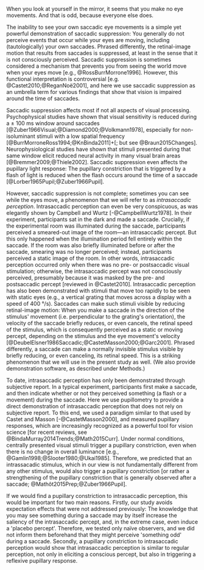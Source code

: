 When you look at yourself in the mirror, it seems that you make no eye movements. And that is odd, because everyone else does.

The inability to see your own saccadic eye movements is a simple yet powerful demonstration of saccadic suppression: You generally do not perceive events that occur while your eyes are moving, including (tautologically) your own saccades. Phrased differently, the retinal-image motion that results from saccades is suppressed, at least in the sense that it is not consciously perceived. Saccadic suppression is sometimes considered a mechanism that prevents you from seeing the world move when your eyes move [e.g., @RossBurrMorrone1996]. However, this functional interpretation is controversial [e.g. @Castet2010;@ReganNoë2001], and here we use saccadic suppression as an umbrella term for various findings that show that vision is impaired around the time of saccades.

Saccadic suppression affects most if not all aspects of visual processing. Psychophysical studies have shown that visual sensitivity is reduced during a ± 100 ms window around saccades [@Zuber1966Visual;@Diamond2000;@Volkmann1978], especially for non-isoluminant stimuli with a low spatial frequency [@BurrMorroneRoss1994;@KnBinda2011]+[; but see @Braun2015Changes]. Neurophysiological studies have shown that stimuli presented during that same window elicit reduced neural activity in many visual brain areas [@Bremmer2009;@Thiele2002]. Saccadic suppression even affects the pupillary light response: The pupillary constriction that is triggered by a flash of light is reduced when the flash occurs around the time of a saccade [@Lorber1965Pupil;@Zuber1966Pupil].

However, saccadic suppression is not complete; sometimes you can see while the eyes move, a phenomenon that we will refer to as *intrasaccadic perception*. Intrasaccadic perception can even be very conspicuous, as was elegantly shown by Campbell and Wurtz [-@CampbellWurtz1978]. In their experiment, participants sat in the dark and made a saccade. Crucially, if the experimental room was illuminated during the saccade, participants perceived a smeared-out image of the room—an intrasaccadic percept. But this only happened when the illumination period fell entirely within the saccade. If the room was also briefly illuminated before or after the saccade, smearing was no longer perceived; instead, participants perceived a static image of the room. In other words, intrasaccadic perception occurred only when there was no pre- or postsaccadic visual stimulation; otherwise, the intrasaccadic percept was not consciously perceived, presumably because it was masked by the pre- and postsaccadic percept [reviewed in @Castet2010]. Intrasaccadic perception has also been demonstrated with stimuli that move too rapidly to be seen with static eyes (e.g., a vertical grating that moves across a display with a speed of 400 °/s). Saccades can make such stimuli visible by reducing retinal-image motion: When you make a saccade in the direction of the stimulus' movement (i.e. perpendicular to the grating's orientation), the velocity of the saccade briefly reduces, or even cancels, the retinal speed of the stimulus, which is consequently perceived as a static or moving percept, depending on the stimulus and the eye movement's velocity [@DeubelElsner1986Saccadic;@CastetMasson2000;@Garc2001]. Phrased differently, a saccade can make a normally invisible stimulus visible by briefly reducing, or even canceling, its retinal speed. This is a striking phenomenon that we will use in the present study as well. (We also provide demonstration software, as described under Methods.)

To date, intrasaccadic perception has only been demonstrated through subjective report. In a typical experiment, participants first make a saccade, and then indicate whether or not they perceived something (a flash or a movement) during the saccade. Here we use pupillometry to provide a direct demonstration of intrasaccadic perception that does not rely on subjective report. To this end, we used a paradigm similar to that used by Castet and Masson [-@CastetMasson2000], and measured pupillary responses, which are increasingly recognized as a powerful tool for vision science [for recent reviews, see @BindaMurray2014Trends;@Math2015Curr]. Under normal conditions, centrally presented visual stimuli trigger a pupillary constriction, even when there is no change in overall luminance [e.g., @Gamlin1998;@Slooter1980;@Ukai1985]. Therefore, we predicted that an intrassacadic stimulus, which in our view is not fundamentally different from any other stimulus, would also trigger a pupillary constriction [or rather a strengthening of the pupillary constriction that is generally observed after a saccade; @Mathôt2015Prep;@Zuber1966Pupil].

If we would find a pupillary constriction to intrasaccadic perception, this would be important for two main reasons. Firstly, our study avoids expectation effects that were not addressed previously: The knowledge that you may see something during a saccade may by itself increase the saliency of the intrasaccadic percept, and, in the extreme case, even induce a 'placebo percept'. Therefore, we tested only naïve observers, and we did not inform them beforehand that they might perceive 'something odd' during a saccade. Secondly, a pupillary constriction to intrasaccadic perception would show that intrasaccadic perception is similar to regular perception, not only in eliciting a conscious percept, but also in triggering a reflexive pupillary response.
